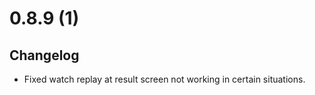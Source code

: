 # 0.8.9 (1)

## Changelog

-   Fixed watch replay at result screen not working in certain situations.
